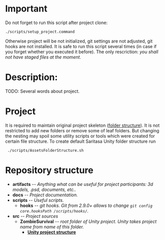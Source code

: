 # Important
Do not forget to run this script after project clone:

```
./scripts/setup_project.command
```

Otherwise project will be not initialized, git settings are not adjusted, git hooks are not installed.
It is safe to run this script several times (in case if you forget whether you executed it before). The only rescriction: *you shall not have staged files at the moment*.

# Description:
TODO: Several words about project.

# Project
It is required to maintain original project skeleton ([folder structure](https://wiki.saritasa.rocks/unity/project-structure)). It is not restricted to add new folders or remove some of leaf folders. But changing the nesting may spoil some utility scripts or tools which were created for certain file structure. 
To create default Saritasa Unity folder structure run
```
 ./scripts/AssetsFolderStructure.sh
```

# Repository structure

* **artifacts** -- *Anything what can be useful for project participants: 3d models, .psd, documents, etc..*
* **docs** -- *Project documentation.*
* **scripts** -- *Useful scripts.*
  * **hooks** -- *git hooks. Git from 2.9.0+ allows to change `git config core.hooksPath /scripts/hooks/`.*
* **src** -- *Project sources*
  * **ZombieSurvival** -- *root folder of Unity project. Unity takes project name from name of this folder.*
    * **[Unity project structure](https://wiki.saritasa.rocks/unity/project-structure)**